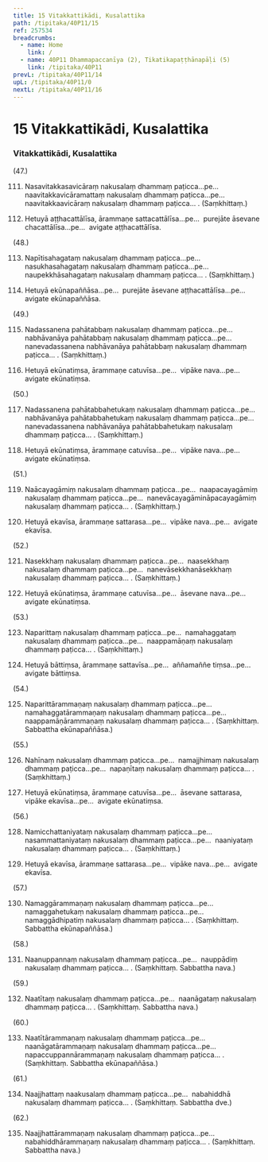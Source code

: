 ```yaml
---
title: 15 Vitakkattikādi, Kusalattika
path: /tipitaka/40P11/15
ref: 257534
breadcrumbs:
  - name: Home
    link: /
  - name: 40P11 Dhammapaccanīya (2), Tikatikapaṭṭhānapāḷi (5)
    link: /tipitaka/40P11
prevL: /tipitaka/40P11/14
upL: /tipitaka/40P11/0
nextL: /tipitaka/40P11/16
---
```


# 15 Vitakkattikādi, Kusalattika

### Vitakkattikādi, Kusalattika

(47.)

111. Nasavitakkasavicāraṃ nakusalaṃ dhammaṃ paṭicca…pe…  naavitakkavicāramattaṃ nakusalaṃ dhammaṃ paṭicca…pe…  naavitakkaavicāraṃ nakusalaṃ dhammaṃ paṭicca… . (Saṃkhittaṃ.)

112. Hetuyā aṭṭhacattālīsa, ārammaṇe sattacattālīsa…pe…  purejāte āsevane chacattālīsa…pe…  avigate aṭṭhacattālīsa.

(48.)

113. Napītisahagataṃ nakusalaṃ dhammaṃ paṭicca…pe…  nasukhasahagataṃ nakusalaṃ dhammaṃ paṭicca…pe…  naupekkhāsahagataṃ nakusalaṃ dhammaṃ paṭicca… . (Saṃkhittaṃ.)

114. Hetuyā ekūnapaññāsa…pe…  purejāte āsevane aṭṭhacattālīsa…pe…  avigate ekūnapaññāsa.

(49.)

115. Nadassanena pahātabbaṃ nakusalaṃ dhammaṃ paṭicca…pe…  nabhāvanāya pahātabbaṃ nakusalaṃ dhammaṃ paṭicca…pe…  nanevadassanena nabhāvanāya pahātabbaṃ nakusalaṃ dhammaṃ paṭicca… . (Saṃkhittaṃ.)

116. Hetuyā ekūnatiṃsa, ārammaṇe catuvīsa…pe…  vipāke nava…pe…  avigate ekūnatiṃsa.

(50.)

117. Nadassanena pahātabbahetukaṃ nakusalaṃ dhammaṃ paṭicca…pe…  nabhāvanāya pahātabbahetukaṃ nakusalaṃ dhammaṃ paṭicca…pe…  nanevadassanena nabhāvanāya pahātabbahetukaṃ nakusalaṃ dhammaṃ paṭicca… . (Saṃkhittaṃ.)

118. Hetuyā ekūnatiṃsa, ārammaṇe catuvīsa…pe…  vipāke nava…pe…  avigate ekūnatiṃsa.

(51.)

119. Naācayagāmiṃ nakusalaṃ dhammaṃ paṭicca…pe…  naapacayagāmiṃ nakusalaṃ dhammaṃ paṭicca…pe…  nanevācayagāmināpacayagāmiṃ nakusalaṃ dhammaṃ paṭicca… . (Saṃkhittaṃ.)

120. Hetuyā ekavīsa, ārammaṇe sattarasa…pe…  vipāke nava…pe…  avigate ekavīsa.

(52.)

121. Nasekkhaṃ nakusalaṃ dhammaṃ paṭicca…pe…  naasekkhaṃ nakusalaṃ dhammaṃ paṭicca…pe…  nanevāsekkhanāsekkhaṃ nakusalaṃ dhammaṃ paṭicca… . (Saṃkhittaṃ.)

122. Hetuyā ekūnatiṃsa, ārammaṇe catuvīsa…pe…  āsevane nava…pe…  avigate ekūnatiṃsa.

(53.)

123. Naparittaṃ nakusalaṃ dhammaṃ paṭicca…pe…  namahaggataṃ nakusalaṃ dhammaṃ paṭicca…pe…  naappamāṇaṃ nakusalaṃ dhammaṃ paṭicca… . (Saṃkhittaṃ.)

124. Hetuyā bāttiṃsa, ārammaṇe sattavīsa…pe…  aññamaññe tiṃsa…pe…  avigate bāttiṃsa.

(54.)

125. Naparittārammaṇaṃ nakusalaṃ dhammaṃ paṭicca…pe…  namahaggatārammaṇaṃ nakusalaṃ dhammaṃ paṭicca…pe…  naappamāṇārammaṇaṃ nakusalaṃ dhammaṃ paṭicca… . (Saṃkhittaṃ. Sabbattha ekūnapaññāsa.)

(55.)

126. Nahīnaṃ nakusalaṃ dhammaṃ paṭicca…pe…  namajjhimaṃ nakusalaṃ dhammaṃ paṭicca…pe…  napaṇītaṃ nakusalaṃ dhammaṃ paṭicca… . (Saṃkhittaṃ.)

127. Hetuyā ekūnatiṃsa, ārammaṇe catuvīsa…pe…  āsevane sattarasa, vipāke ekavīsa…pe…  avigate ekūnatiṃsa.

(56.)

128. Namicchattaniyataṃ nakusalaṃ dhammaṃ paṭicca…pe…  nasammattaniyataṃ nakusalaṃ dhammaṃ paṭicca…pe…  naaniyataṃ nakusalaṃ dhammaṃ paṭicca… . (Saṃkhittaṃ.)

129. Hetuyā ekavīsa, ārammaṇe sattarasa…pe…  vipāke nava…pe…  avigate ekavīsa.

(57.)

130. Namaggārammaṇaṃ nakusalaṃ dhammaṃ paṭicca…pe…  namaggahetukaṃ nakusalaṃ dhammaṃ paṭicca…pe…  namaggādhipatiṃ nakusalaṃ dhammaṃ paṭicca… . (Saṃkhittaṃ. Sabbattha ekūnapaññāsa.)

(58.)

131. Naanuppannaṃ nakusalaṃ dhammaṃ paṭicca…pe…  nauppādiṃ nakusalaṃ dhammaṃ paṭicca… . (Saṃkhittaṃ. Sabbattha nava.)

(59.)

132. Naatītaṃ nakusalaṃ dhammaṃ paṭicca…pe…  naanāgataṃ nakusalaṃ dhammaṃ paṭicca… . (Saṃkhittaṃ. Sabbattha nava.)

(60.)

133. Naatītārammaṇaṃ nakusalaṃ dhammaṃ paṭicca…pe…  naanāgatārammaṇaṃ nakusalaṃ dhammaṃ paṭicca…pe…  napaccuppannārammaṇaṃ nakusalaṃ dhammaṃ paṭicca… . (Saṃkhittaṃ. Sabbattha ekūnapaññāsa.)

(61.)

134. Naajjhattaṃ naakusalaṃ dhammaṃ paṭicca…pe…  nabahiddhā nakusalaṃ dhammaṃ paṭicca… . (Saṃkhittaṃ. Sabbattha dve.)

(62.)

135. Naajjhattārammaṇaṃ nakusalaṃ dhammaṃ paṭicca…pe…  nabahiddhārammaṇaṃ nakusalaṃ dhammaṃ paṭicca… . (Saṃkhittaṃ. Sabbattha nava.)



